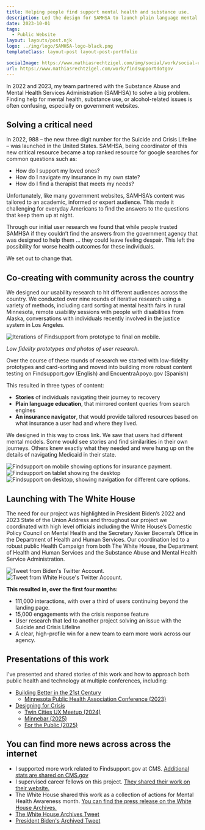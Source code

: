 ```yaml
---
title: Helping people find support mental health and substance use. 
description: Led the design for SAMHSA to launch plain language mental health tools, guiding 988 users to support, insurance info, and recovery stories through user-centered design.
date: 2023-10-01
tags:
  - Public Website
layout: layouts/post.njk
logo: ../img/logo/SAMHSA-logo-black.png
templateClass: layout-post layout-post-portfolio

socialImage: https://www.mathiasrechtzigel.com/img/social/work/social-usb.png
url: https://www.mathiasrechtzigel.com/work/findsupportdotgov
---
```


<p class="lead-p">In 2022 and 2023, my team partnered with the Substance Abuse and Mental Health Services Administration (SAMHSA) to solve a big problem. Finding help for mental health, substance use, or alcohol-related issues is often confusing, especially on government websites.</p>

## Solving a critical need

In 2022, 988 – the new three digit number for the Suicide and Crisis Lifeline – was launched in the United States. SAMHSA, being coordinator of this new critical resource became a top ranked resource for google searches for common questions such as:

* How do I support my loved ones?
* How do I navigate my insurance in my own state?
* How do I find a therapist that meets my needs?

Unfortunately, like many government websites, SAMHSA’s content was tailored to an academic, informed or expert audience. This made it challenging for everyday Americans to find the answers to the questions that keep them up at night.

Through our initial user research we found that while people trusted SAMHSA if they couldn’t find the answers from the government agency that was designed to help them … they could leave feeling despair. This left the possibility for worse health outcomes for these individuals. 

We set out to change that.



## Co-creating with community across the country
We designed our usability research to hit different audiences across the country. We conducted over nine rounds of iterative research using a variety of methods, including card sorting at mental health fairs in rural Minnesota, remote usability sessions with people with disabilities from Alaska, conversations with individuals recently involved in the justice system in Los Angeles. 

<img src="/img/samhsa/findsupport-research.png" alt="Iterations of Findsupport from prototype to final on mobile." style="box-shadow: none; margin-bottom: 0;">
<p class="small"><em>Low fidelity prototypes and photos of user research.</em></p>

Over the course of these rounds of research we started with low-fidelity prototypes and card-sorting and moved into building more robust content testing on Findsupport.gov (English) and EncuentraApoyo.gov (Spanish)



This resulted in three types of content:

* <strong>Stories</strong> of individuals navigating their journey to recovery
* <strong>Plain language education</strong>, that mirrored content queries from search engines
* <strong>An insurance navigator</strong>, that would provide tailored resources based on what insurance a user had and where they lived.

We designed in this way to cross link. We saw that users had different mental models. Some would see stories and find similarities in their own journeys. Others knew exactly what they needed and were hung up on the details of navigating Medicaid in their state.

<div class='device-collection'>
  <div class='phone-container'>
    <div class='device phone'>
      <img src="/img/samhsa/findsupport-mobile.png" alt="Findsupport on mobile showing options for insurance payment.">
    </div>
  </div>
  <div class='tablet-container'>
    <div class='device tablet'>
      <img src='/img/samhsa/findsupport-tablet.png' alt="Findsupport on tablet showing the desktop">
    </div>
  </div>
  <div class='device desktop'>
    <img src='/img/samhsa/findsupport-desktop.png' alt="Findsupport on desktop, showing navigation for different care options.">
  </div>
</div>

## Launching with The White House

The need for our project was highlighted in President Biden’s 2022 and 2023 State of the Union Address and throughout our project we coordinated with high level officials including the White House’s Domestic Policy Council on Mental Health and the Secretary Xavier Becerra’s Office in the Department of Health and Human Services. Our coordination led to a robust public Health Campaign from both The White House, the Department of Health and Human Services and the Substance Abuse and Mental Health Service Administration.  


<img src="/img/samhsa/potus-tweet.png" alt="Tweet from Biden's Twitter Account.">
<img src="/img/samhsa/whitehouse-tweet.png" alt="Tweet from White House's Twitter Account.">

<strong>This resulted in, over the first four months:</strong>

* 111,000 interactions, with over a third of users continuing beyond the landing page.
* 15,000 engagements with the crisis response feature
* User research that led to another project solving an issue with the Suicide and Crisis Lifeline 
* A clear, high-profile win for a new team to earn more work across our agency.

## Presentations of this work
I've presented and shared stories of this work and how to approach both public health and technology at multiple conferences, including:

* <a href="https://docs.google.com/presentation/d/13clhageU7dj4W7u28njQsm7tcPe7Rzslh16jwZ5Mycc/edit?slide=id.p1#slide=id.p1">Building Better in the 21st Century</a>
  * <a href="https://www.mpha.net/events/annual-conference/2023">Minnesota Public Health Association Conference (2023)</a>
* <a href="https://docs.google.com/presentation/d/1BJUwjoczHFeQ4nB5CCgrnY-DXdvwfkLpttvHL8nXQdA/edit?slide=id.p1#slide=id.p1">Designing for Crisis</a>
  * <a href="https://www.meetup.com/tc-ux-meetup/events/300622214/?eventOrigin=group_past_events">Twin Cities UX Meetup (2024)</a>
  * <a href="https://sessions.minnestar.org/sessions/1857">Minnebar (2025)</a>
  * <a href="https://www.linkedin.com/posts/mathiasrechtzigel_excited-to-talk-about-design-for-crisis-this-activity-7327728305338490880-U3jd?utm_source=share&utm_medium=member_desktop&rcm=ACoAAAPOqd4BaJnZiJw6qp6pd2hh9Ghm3mPJUdY">For the Public (2025)</a>

## You can find more news across across the internet

* I supported more work related to Findsupport.gov at CMS. <a href="https://www.cms.gov/digital-service/findsupportgov">Additional stats are shared on CMS.gov</a>
* I supervised career fellows on this project. <a href="https://digitalcorps.gsa.gov/projects/cms-designing-a-how-to-guide-for-improving-access-to-behavioral-health-care-and-support/">They shared their work on their website.</a>
* The White House shared this work as a collection of actions for Mental Health Awareness month. <a href="https://bidenwhitehouse.archives.gov/briefing-room/statements-releases/2023/05/18/fact-sheet-biden-harris-administration-announces-new-actions-to-tackle-nations-mental-health-crisis/">You can find the press release on the White House Archives.</a>
* <a href="https://x.com/WhiteHouse46/status/1653112050980118567">The White House Archives Tweet</a>
* <a href="https://x.com/POTUS46Archive/status/1653383847030198273">President Biden's Archived Tweet</a>
